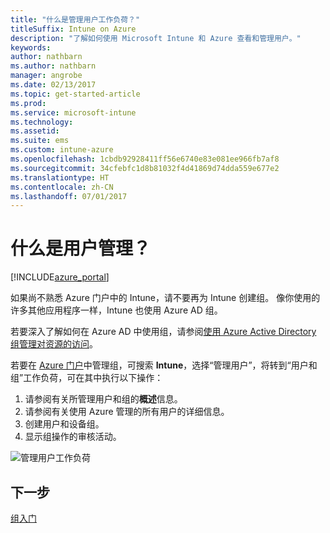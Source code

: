```yaml
---
title: "什么是管理用户工作负荷？"
titleSuffix: Intune on Azure
description: "了解如何使用 Microsoft Intune 和 Azure 查看和管理用户。"
keywords: 
author: nathbarn
ms.author: nathbarn
manager: angrobe
ms.date: 02/13/2017
ms.topic: get-started-article
ms.prod: 
ms.service: microsoft-intune
ms.technology: 
ms.assetid: 
ms.suite: ems
ms.custom: intune-azure
ms.openlocfilehash: 1cbdb92928411ff56e6740e83e081ee966fb7af8
ms.sourcegitcommit: 34cfebfc1d8b81032f4d41869d74dda559e677e2
ms.translationtype: HT
ms.contentlocale: zh-CN
ms.lasthandoff: 07/01/2017
---
```

# <a name="what-is-user-management"></a>什么是用户管理？


[!INCLUDE[azure_portal](./includes/azure_portal.md)]

如果尚不熟悉 Azure 门户中的 Intune，请不要再为 Intune 创建组。 像你使用的许多其他应用程序一样，Intune 也使用 Azure AD 组。

若要深入了解如何在 Azure AD 中使用组，请参阅[使用 Azure Active Directory 组管理对资源的访问](https://docs.microsoft.com/azure/active-directory/active-directory-manage-groups)。

若要在 [Azure 门户](https://portal.azure.com)中管理组，可搜索 **Intune**，选择“管理用户”，将转到“用户和组”工作负荷，可在其中执行以下操作：

1. 请参阅有关所管理用户和组的**概述**信息。
2. 请参阅有关使用 Azure 管理的所有用户的详细信息。
3. 创建用户和设备组。
4. 显示组操作的审核活动。

![管理用户工作负荷](./media/manage-users.png)


## <a name="next-step"></a>下一步

[组入门](groups-get-started.md)
